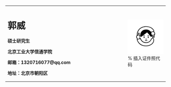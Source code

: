<table border="0">
  <tr>
    <td width="75%">
      <h1>郭威</h1>
      <p><b>硕士研究生</b></p>
      <p><b>北京工业大学信通学院</b></p>
      <p><b>邮箱：1320716077@qq.com</b></p>
      <p><b>地址：北京市朝阳区</b></p>
    </td>
    <td width="25%">
      <img src="/治愈男孩.jpg" width="100%">      % 插入证件照代码
    </td>
  </tr>
</table>





